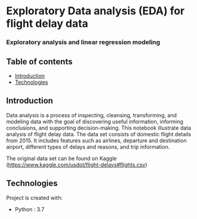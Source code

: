 # Exploratory Data analysis (EDA) for flight delay data
### Exploratory analysis and linear regression modeling

## Table of contents
* [Introduction](#introduction)
* [Technologies](#technologies)


## Introduction

Data analysis is a process of inspecting, cleansing, transforming, and modeling data with the goal of discovering useful information, informing conclusions, and supporting decision-making. This notebook illustrate data analysis of flight delay data. The data set consists of domestic flight details from 2015. It includes features such as airlines, departure and destination airport, different types of delays and reasons, and trip information.

The original data set can be found on Kaggle (https://www.kaggle.com/usdot/flight-delays#flights.csv)

## Technologies
Project is created with:
* Python : 3.7

